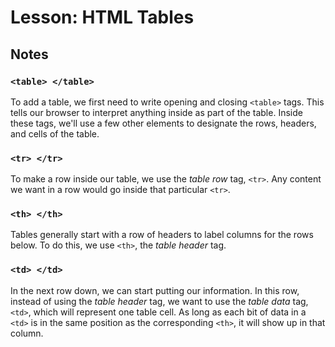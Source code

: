 # Lesson: HTML Tables

## Notes

### `<table> </table>`

To add a table, we first need to write opening and closing `<table>` tags. This tells our browser to interpret anything inside as part of the table. Inside these tags, we'll use a few other elements to designate the rows, headers, and cells of the table.

### `<tr> </tr>`

To make a row inside our table, we use the _table row_ tag, `<tr>`. Any content we want in a row would go inside that particular `<tr>`.

### `<th> </th>`

Tables generally start with a row of headers to label columns for the rows below. To do this, we use `<th>`, the _table header_ tag.

### `<td> </td>`

In the next row down, we can start putting our information. In this row, instead of using the _table header_ tag, we want to use the _table data_ tag, `<td>`, which will represent one table cell. As long as each bit of data in a `<td>` is in the same position as the corresponding `<th>`, it will show up in that column.
